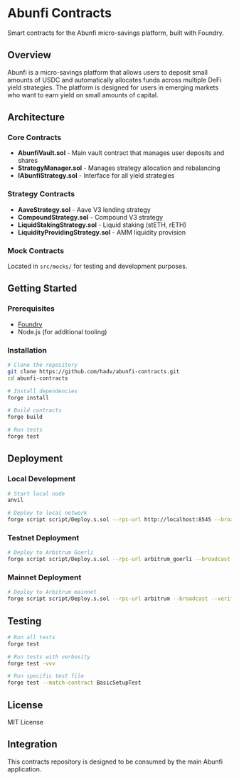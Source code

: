 # Abunfi Contracts

Smart contracts for the Abunfi micro-savings platform, built with Foundry.

## Overview

Abunfi is a micro-savings platform that allows users to deposit small amounts of USDC and automatically allocates funds across multiple DeFi yield strategies. The platform is designed for users in emerging markets who want to earn yield on small amounts of capital.

## Architecture

### Core Contracts

- **AbunfiVault.sol** - Main vault contract that manages user deposits and shares
- **StrategyManager.sol** - Manages strategy allocation and rebalancing
- **IAbunfiStrategy.sol** - Interface for all yield strategies

### Strategy Contracts

- **AaveStrategy.sol** - Aave V3 lending strategy
- **CompoundStrategy.sol** - Compound V3 strategy  
- **LiquidStakingStrategy.sol** - Liquid staking (stETH, rETH)
- **LiquidityProvidingStrategy.sol** - AMM liquidity provision

### Mock Contracts

Located in `src/mocks/` for testing and development purposes.

## Getting Started

### Prerequisites

- [Foundry](https://getfoundry.sh/)
- Node.js (for additional tooling)

### Installation

```bash
# Clone the repository
git clone https://github.com/hadv/abunfi-contracts.git
cd abunfi-contracts

# Install dependencies
forge install

# Build contracts
forge build

# Run tests
forge test
```

## Deployment

### Local Development

```bash
# Start local node
anvil

# Deploy to local network
forge script script/Deploy.s.sol --rpc-url http://localhost:8545 --broadcast
```

### Testnet Deployment

```bash
# Deploy to Arbitrum Goerli
forge script script/Deploy.s.sol --rpc-url arbitrum_goerli --broadcast --verify
```

### Mainnet Deployment

```bash
# Deploy to Arbitrum mainnet
forge script script/Deploy.s.sol --rpc-url arbitrum --broadcast --verify
```

## Testing

```bash
# Run all tests
forge test

# Run tests with verbosity
forge test -vvv

# Run specific test file
forge test --match-contract BasicSetupTest
```

## License

MIT License

## Integration

This contracts repository is designed to be consumed by the main Abunfi application.
